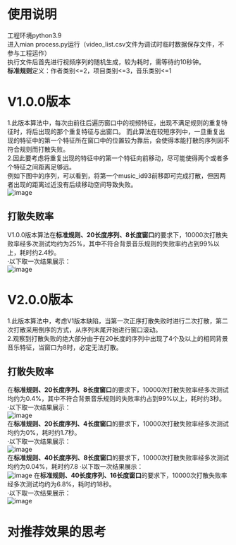 # 使用说明
工程环境python3.9  
进入mian process.py运行（video_list.csv文件为调试时临时数据保存文件，不参与工程运作）  
执行文件后首先进行视频序列的随机生成，较为耗时，需等待约10秒钟。  
**标准规则**定义：作者类别<=2，项目类别<=3，音乐类别<=1
# V1.0.0版本
1.此版本算法中，每次由前往后遍历窗口中的视频特征，出现不满足规则的重复特征时，将后出现的那个重复特征与出窗口。
而此算法在较短序列中，一旦重复出现的特征中的第一个特征所在窗口中的位置较为靠后，会使得本能打散的序列因不符合规则而打散失败。  
2.因此要考虑将重复出现的特征中的第一个特征向前移动，尽可能使得两个或者多个特征之间距离足够远。  
例如下图中的序列，可以看到，将第一个music_id93前移即可完成打散，但因两者出现的距离过近没有后续移动空间导致失败。  
![image](https://user-images.githubusercontent.com/55337511/170055980-5ebd27dc-8e88-4b2b-92c4-b22a8b6bc934.png)
## 打散失败率
V1.0.0版本算法在**标准规则、20长度序列、8长度窗口**的要求下，10000次打散失败率经多次测试均约为25%，其中不符合背景音乐规则的失败率约占到99%以上，耗时约2.4秒。  
·以下取一次结果展示：  
![image](https://user-images.githubusercontent.com/55337511/170638622-bba0a23c-bfdd-40fc-9a1a-b3730173daea.png)
# V2.0.0版本
1.此版本算法中，考虑V1版本缺陷，当第一次正序打散失败时进行二次打散，第二次打散采用倒序的方式，从序列末尾开始进行窗口滚动。  
2.观察到打散失败的绝大部分由于在20长度的序列中出现了4个及以上的相同背景音乐特征，当窗口为8时，必定无法打散。
## 打散失败率
在**标准规则、20长度序列、8长度窗口**的要求下，10000次打散失败率经多次测试均约为0.4%，其中不符合背景音乐规则的失败率约占到99%以上，耗时约3秒。  
·以下取一次结果展示：  
![image](https://user-images.githubusercontent.com/55337511/170635921-827432c7-c26a-4a06-bd36-35e8c9b5edaf.png)  
在**标准规则、20长度序列、4长度窗口**的要求下，10000次打散失败率经多次测试均约为0%，耗时约1.7秒。  
·以下取一次结果展示：  
![image](https://user-images.githubusercontent.com/55337511/171424857-5b920d8f-28d8-495e-a263-d5a974686cc0.png)  
在**标准规则、40长度序列、8长度窗口**的要求下，10000次打散失败率经多次测试均约为0.04%，耗时约7.8 
·以下取一次结果展示：  
![image](https://user-images.githubusercontent.com/55337511/171426854-c7f3fd93-7668-4cfa-af63-cde5341a8713.png)
在**标准规则、40长度序列、16长度窗口**的要求下，10000次打散失败率经多次测试均约为6.8%，耗时约18秒。  
·以下取一次结果展示：  
![image](https://user-images.githubusercontent.com/55337511/171427524-72f3892b-c434-4aec-839a-67bf48aeda8d.png)

# 对推荐效果的思考

